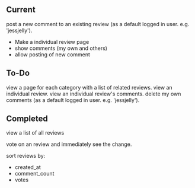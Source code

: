## Current

post a new comment to an existing review (as a default logged in user. e.g. 'jessjelly').

-   Make a individual review page
-   show comments (my own and others)
-   allow posting of new comment

## To-Do

view a page for each category with a list of related reviews.
view an individual review.
view an individual review's comments.
delete my own comments (as a default logged in user. e.g. 'jessjelly').

## Completed

view a list of all reviews

vote on an review and immediately see the change.

sort reviews by:

-   created_at
-   comment_count
-   votes
